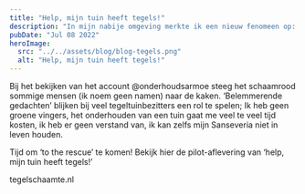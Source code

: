 ```yaml
---
title: "Help, mijn tuin heeft tegels!"
description: "In mijn nabije omgeving merkte ik een nieuw fenomeen op: ‘Tegelschaamte’."
pubDate: "Jul 08 2022"
heroImage:
  src: "../../assets/blog/blog-tegels.png"
  alt: "Help, mijn tuin heeft tegels!"
---
```


Bij het bekijken van het account @onderhoudsarmoe steeg het schaamrood sommige mensen (ik noem geen namen) naar de kaken. ‘Belemmerende gedachten’ blijken bij veel tegeltuinbezitters een rol te spelen; Ik heb geen groene vingers, het onderhouden van een tuin gaat me veel te veel tijd kosten, ik heb er geen verstand van, ik kan zelfs mijn Sanseveria niet in leven houden.

Tijd om ‘to the rescue’ te komen! Bekijk hier de pilot-aflevering van ‘help, mijn tuin heeft tegels!’

tegelschaamte.nl
